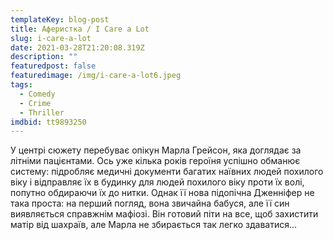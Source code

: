 ```yaml
---
templateKey: blog-post
title: Аферистка / I Care a Lot
slug: i-care-a-lot
date: 2021-03-28T21:20:08.319Z
description: ""
featuredpost: false
featuredimage: /img/i-care-a-lot6.jpeg
tags:
  - Comedy
  - Crime
  - Thriller
imdbid: tt9893250
---
```

У центрі сюжету перебуває опікун Марла Грейсон, яка доглядає за літніми пацієнтами. Ось уже кілька років героїня успішно обманює систему: підробляє медичні документи багатих наївних людей похилого віку і відправляє їх в будинку для людей похилого віку проти їх волі, попутно обдираючи їх до нитки. Однак її нова підопічна Дженніфер не така проста: на перший погляд, вона звичайна бабуся, але її син виявляється справжнім мафіозі. Він готовий піти на все, щоб захистити матір від шахраїв, але Марла не збирається так легко здаватися...